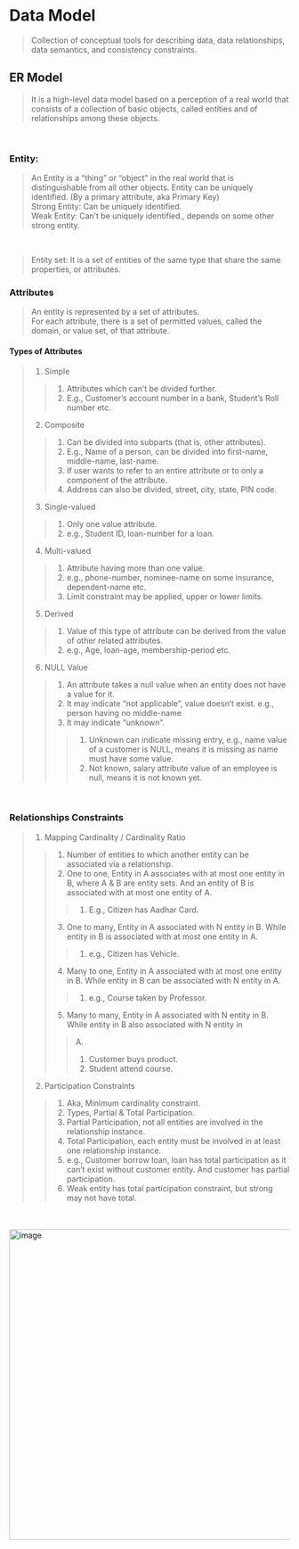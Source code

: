 # Data Model
> Collection of conceptual tools for describing data, data relationships, data semantics, and consistency constraints.


## ER Model
> It is a high-level data model based on a perception of a real world that consists of a collection of basic objects, called entities and of relationships among these objects.  
<br/>

### Entity:
> An Entity is a “thing” or “object” in the real world that is distinguishable from all other objects.
> Entity can be uniquely identified. (By a primary attribute, aka Primary Key)  
> Strong Entity: Can be uniquely identified.  
> Weak Entity: Can’t be uniquely identified., depends on some other strong entity.
<br/>

> Entity set: It is a set of entities of the same type that share the same properties, or attributes.

### Attributes
> An entity is represented by a set of attributes.   
> For each attribute, there is a set of permitted values, called the domain, or value set, of that attribute.

#### Types of Attributes

> 1. Simple   
>> 1. Attributes which can’t be divided further.  
>> 2. E.g., Customer’s account number in a bank, Student’s Roll number etc.  
> 2. Composite  
>> 1. Can be divided into subparts (that is, other attributes).  
>> 2. E.g., Name of a person, can be divided into first-name, middle-name, last-name.  
>> 3. If user wants to refer to an entire attribute or to only a component of the attribute.  
>> 4. Address can also be divided, street, city, state, PIN code.  
> 3. Single-valued  
>> 1. Only one value attribute.  
>> 2. e.g., Student ID, loan-number for a loan.  
> 4. Multi-valued  
>> 1. Attribute having more than one value.  
>> 2. e.g., phone-number, nominee-name on some insurance, dependent-name etc.  
>> 3. Limit constraint may be applied, upper or lower limits.  
> 5. Derived  
>> 1. Value of this type of attribute can be derived from the value of other related attributes.  
>> 2. e.g., Age, loan-age, membership-period etc.  
> 6. NULL Value  
>> 1. An attribute takes a null value when an entity does not have a value for it.  
>> 2. It may indicate “not applicable”, value doesn’t exist. e.g., person having no middle-name  
>> 3. It may indicate “unknown”.  
>>> 1. Unknown can indicate missing entry, e.g., name value of a customer is NULL, means it is missing as name must have some value.  
>>> 2. Not known, salary attribute value of an employee is null, means it is not known yet.  

<br/>

### Relationships Constraints
> 1. Mapping Cardinality / Cardinality Ratio
>> 1. Number of entities to which another entity can be associated via a relationship.
>> 2. One to one, Entity in A associates with at most one entity in B, where A & B are entity sets. And an entity of B is associated with at most one entity of A.
>>> 1. E.g., Citizen has Aadhar Card.
>> 3. One to many, Entity in A associated with N entity in B. While entity in B is associated with at most one entity in A.
>>> 1. e.g., Citizen has Vehicle.
>> 4. Many to one, Entity in A associated with at most one entity in B. While entity in B can be associated with N entity in A.
>>> 1. e.g., Course taken by Professor.
>> 5. Many to many, Entity in A associated with N entity in B. While entity in B also associated with N entity in
>>> A.
>>> 1. Customer buys product.
>>> 2. Student attend course.
> 2. Participation Constraints
>> 1. Aka, Minimum cardinality constraint.
>> 2. Types, Partial & Total Participation.
>> 3. Partial Participation, not all entities are involved in the relationship instance.
>> 4. Total Participation, each entity must be involved in at least one relationship instance.
>> 5. e.g., Customer borrow loan, loan has total participation as it can’t exist without customer entity. And customer has partial participation.
>> 6. Weak entity has total participation constraint, but strong may not have total.



<br/>
<br/>

<img width="557" alt="image" src="https://github.com/Akashay-Anand/DataBase/assets/82114930/7781f246-c480-4e7f-b5e0-b561e0e586c4">




